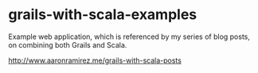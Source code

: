 grails-with-scala-examples
==========================

Example web application, which is referenced by my series of blog posts, on combining both Grails and Scala.

http://www.aaronramirez.me/grails-with-scala-posts
